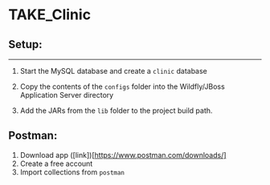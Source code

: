 # TAKE_Clinic

## Setup:
------

1. Start the MySQL database and create a `clinic` database

2. Copy the contents of the `configs` folder into the Wildfly/JBoss Application Server directory

3. Add the JARs from the `lib` folder to the project build path.

## Postman:
1. Download app ([link])[https://www.postman.com/downloads/]
2. Create a free account
3. Import collections from `postman`